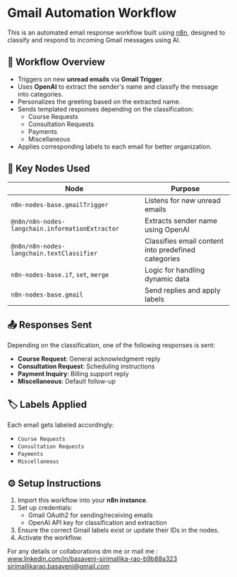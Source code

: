 # Gmail Automation Workflow

This is an automated email response workflow built using [n8n](https://n8n.io),  designed to classify and respond to incoming Gmail messages using AI.

## 🧠 Workflow Overview

- Triggers on new **unread emails** via **Gmail Trigger**.
- Uses **OpenAI** to extract the sender's name and classify the message into categories.
- Personalizes the greeting based on the extracted name.
- Sends templated responses depending on the classification:
  - Course Requests
  - Consultation Requests
  - Payments
  - Miscellaneous
- Applies corresponding labels to each email for better organization.

## 🔧 Key Nodes Used

| Node | Purpose |
|------|---------|
| `n8n-nodes-base.gmailTrigger` | Listens for new unread emails |
| `@n8n/n8n-nodes-langchain.informationExtractor` | Extracts sender name using OpenAI |
| `@n8n/n8n-nodes-langchain.textClassifier` | Classifies email content into predefined categories |
| `n8n-nodes-base.if`, `set`, `merge` | Logic for handling dynamic data |
| `n8n-nodes-base.gmail` | Send replies and apply labels |

## 📤 Responses Sent

Depending on the classification, one of the following responses is sent:

- **Course Request**: General acknowledgment reply
- **Consultation Request**: Scheduling instructions
- **Payment Inquiry**: Billing support reply
- **Miscellaneous**: Default follow-up

## 🏷️ Labels Applied

Each email gets labeled accordingly:
- `Course Requests`
- `Consultation Requests`
- `Payments`
- `Miscellaneous`

## ⚙️ Setup Instructions

1. Import this workflow into your **n8n instance**.
2. Set up credentials:
   - Gmail OAuth2 for sending/receiving emails
   - OpenAI API key for classification and extraction
3. Ensure the correct Gmail labels exist or update their IDs in the nodes.
4. Activate the workflow.

For any details or collaborations dm me or mail me :
www.linkedin.com/in/basaveni-sirimallika-rao-b9b88a323
sirimallikarao.basaveni@gmail.com
